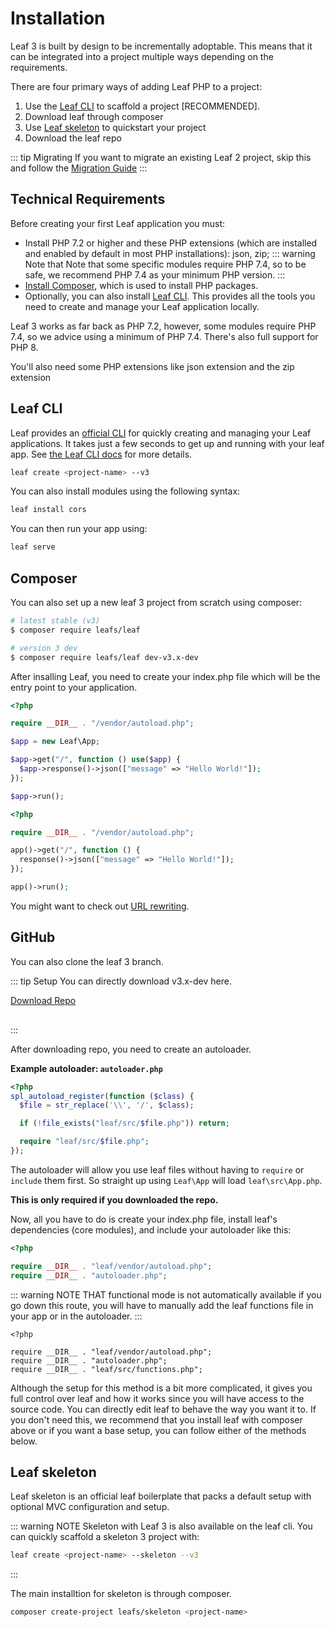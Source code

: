 <!-- markdownlint-disable no-inline-html -->

# Installation

<script setup>
import VideoDocs from '/@theme/components/VideoDocs.vue'
</script>

Leaf 3 is built by design to be incrementally adoptable. This means that it can be integrated into a project multiple ways depending on the requirements.

There are four primary ways of adding Leaf PHP to a project:

1. Use the [Leaf CLI](/docs/cli/) to scaffold a project [RECOMMENDED].
2. Download leaf through composer
3. Use [Leaf skeleton](https://leafphp.netlify.app/#/skeleton/v/2.0/) to quickstart your project
4. Download the leaf repo

::: tip Migrating
If you want to migrate an existing Leaf 2 project, skip this and follow the [Migration Guide](/docs/migration/introduction.html)
:::

## Technical Requirements

Before creating your first Leaf application you must:

- Install PHP 7.2 or higher and these PHP extensions (which are installed and enabled by default in most PHP installations): json, zip;
  ::: warning Note that
  Note that some specific modules require PHP 7.4, so to be safe, we recommend PHP 7.4 as your minimum PHP version.
  :::
- [Install Composer](https://getcomposer.org/download/), which is used to install PHP packages.
- Optionally, you can also install [Leaf CLI](/docs/cli/). This provides all the tools you need to create and manage your Leaf application locally.

Leaf 3 works as far back as PHP 7.2, however, some modules require PHP 7.4, so we advice using a minimum of PHP 7.4. There's also full support for PHP 8.

You'll also need some PHP extensions like json extension and the zip extension

## Leaf CLI

<VideoDocs
  subject="Watch the leaf 3 installation walkthrough"
  description="You can take a look at our leaf cli setup walkthrough on youtube."
  link="https://www.youtube.com/embed/PuOk5xqTIsA"
/>

Leaf provides an [official CLI](https://github.com/leafsphp/cli) for quickly creating and managing your Leaf applications. It takes just a few seconds to get up and running with your leaf app. See [the Leaf CLI docs](/docs/cli/) for more details.

```bash
leaf create <project-name> --v3
```

You can also install modules using the following syntax:

```bash
leaf install cors
```

You can then run your app using:

```bash
leaf serve
```

## Composer

<!-- <VideoDocs
  subject="Watch the composer setup on youtube"
  description="Learn how to set up a leaf app with composer."
  link="https://www.youtube.com/watch?v=t-pNURSTOKw"
/> -->

You can also set up a new leaf 3 project from scratch using composer:

```bash
# latest stable (v3)
$ composer require leafs/leaf

# version 3 dev
$ composer require leafs/leaf dev-v3.x-dev
```

After insalling Leaf, you need to create your index.php file which will be the entry point to your application.

<div class="class-mode">

```php
<?php

require __DIR__ . "/vendor/autoload.php";

$app = new Leaf\App;

$app->get("/", function () use($app) {
  $app->response()->json(["message" => "Hello World!"]);
});

$app->run();
```

</div>

<div class="functional-mode">

```php
<?php

require __DIR__ . "/vendor/autoload.php";

app()->get("/", function () {
  response()->json(["message" => "Hello World!"]);
});

app()->run();
```

</div>

You might want to check out [URL rewriting](/docs/introduction/url-rewriting.html).

## GitHub

<!-- <VideoDocs
  subject="Watch the github setup on youtube"
  description="Learn how to set up a leaf app from the leaf codebase."
  link="https://www.youtube.com/watch?v=t-pNURSTOKw"
/> -->

You can also clone the leaf 3 branch.

::: tip Setup
You can directly download v3.x-dev here.

<div style="margin-bottom: 30px;">
  <a href="https://github.com/leafsphp/leaf/releases/latest">Download Repo</a>
</div>
:::

After downloading repo, you need to create an autoloader.

**Example autoloader: `autoloader.php`**

```php
<?php
spl_autoload_register(function ($class) {
  $file = str_replace('\\', '/', $class);

  if (!file_exists("leaf/src/$file.php")) return;

  require "leaf/src/$file.php";
});
```

The autoloader will allow you use leaf files without having to `require` or `include` them first. So straight up using `Leaf\App` will load `leaf\src\App.php`.

**This is only required if you downloaded the repo.**

Now, all you have to do is create your index.php file, install leaf's dependencies (core modules), and include your autoloader like this:

```php
<?php

require __DIR__ . "leaf/vendor/autoload.php";
require __DIR__ . "autoloader.php";
```

::: warning NOTE THAT
functional mode is not automatically available if you go down this route, you will have to manually add the leaf functions file in your app or in the autoloader.
:::

```php{5}
<?php

require __DIR__ . "leaf/vendor/autoload.php";
require __DIR__ . "autoloader.php";
require __DIR__ . "leaf/src/functions.php";
```

Although the setup for this method is a bit more complicated, it gives you full control over leaf and how it works since you will have access to the source code. You can directly edit leaf to behave the way you want it to. If you don't need this, we recommend that you install leaf with composer above or if you want a base setup, you can follow either of the methods below.

## Leaf skeleton

Leaf skeleton is an official leaf boilerplate that packs a default setup with optional MVC configuration and setup.

::: warning NOTE
Skeleton with Leaf 3 is also available on the leaf cli. You can quickly scaffold a skeleton 3 project with:

```bash
leaf create <project-name> --skeleton --v3
```

:::

The main installtion for skeleton is through composer.

```bash
composer create-project leafs/skeleton <project-name>
```
